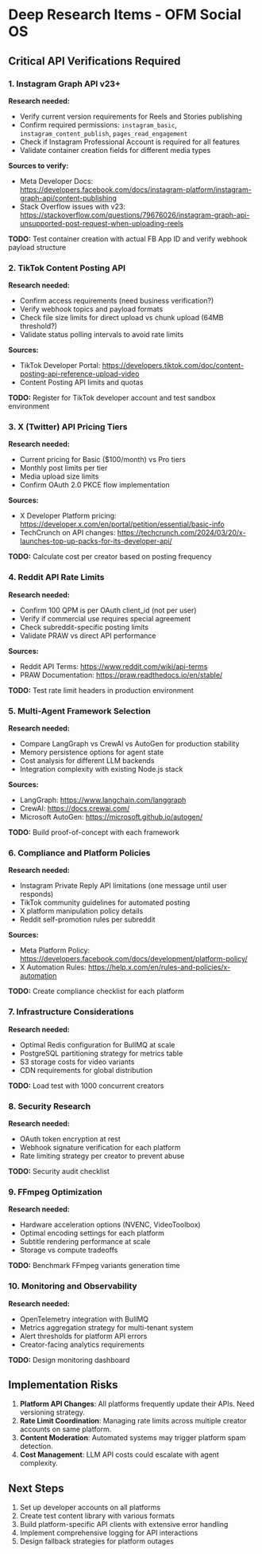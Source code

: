 # Deep Research Items - OFM Social OS

## Critical API Verifications Required

### 1. Instagram Graph API v23+
**Research needed:**
- Verify current version requirements for Reels and Stories publishing
- Confirm required permissions: `instagram_basic`, `instagram_content_publish`, `pages_read_engagement`
- Check if Instagram Professional Account is required for all features
- Validate container creation fields for different media types

**Sources to verify:**
- Meta Developer Docs: https://developers.facebook.com/docs/instagram-platform/instagram-graph-api/content-publishing
- Stack Overflow issues with v23: https://stackoverflow.com/questions/79676026/instagram-graph-api-unsupported-post-request-when-uploading-reels

**TODO:** Test container creation with actual FB App ID and verify webhook payload structure

### 2. TikTok Content Posting API
**Research needed:**
- Confirm access requirements (need business verification?)
- Verify webhook topics and payload formats
- Check file size limits for direct upload vs chunk upload (64MB threshold?)
- Validate status polling intervals to avoid rate limits

**Sources:**
- TikTok Developer Portal: https://developers.tiktok.com/doc/content-posting-api-reference-upload-video
- Content Posting API limits and quotas

**TODO:** Register for TikTok developer account and test sandbox environment

### 3. X (Twitter) API Pricing Tiers
**Research needed:**
- Current pricing for Basic ($100/month) vs Pro tiers
- Monthly post limits per tier
- Media upload size limits
- Confirm OAuth 2.0 PKCE flow implementation

**Sources:**
- X Developer Platform pricing: https://developer.x.com/en/portal/petition/essential/basic-info
- TechCrunch on API changes: https://techcrunch.com/2024/03/20/x-launches-top-up-packs-for-its-developer-api/

**TODO:** Calculate cost per creator based on posting frequency

### 4. Reddit API Rate Limits
**Research needed:**
- Confirm 100 QPM is per OAuth client_id (not per user)
- Verify if commercial use requires special agreement
- Check subreddit-specific posting limits
- Validate PRAW vs direct API performance

**Sources:**
- Reddit API Terms: https://www.reddit.com/wiki/api-terms
- PRAW Documentation: https://praw.readthedocs.io/en/stable/

**TODO:** Test rate limit headers in production environment

### 5. Multi-Agent Framework Selection
**Research needed:**
- Compare LangGraph vs CrewAI vs AutoGen for production stability
- Memory persistence options for agent state
- Cost analysis for different LLM backends
- Integration complexity with existing Node.js stack

**Sources:**
- LangGraph: https://www.langchain.com/langgraph
- CrewAI: https://docs.crewai.com/
- Microsoft AutoGen: https://microsoft.github.io/autogen/

**TODO:** Build proof-of-concept with each framework

### 6. Compliance and Platform Policies
**Research needed:**
- Instagram Private Reply API limitations (one message until user responds)
- TikTok community guidelines for automated posting
- X platform manipulation policy details
- Reddit self-promotion rules per subreddit

**Sources:**
- Meta Platform Policy: https://developers.facebook.com/docs/development/platform-policy/
- X Automation Rules: https://help.x.com/en/rules-and-policies/x-automation

**TODO:** Create compliance checklist for each platform

### 7. Infrastructure Considerations
**Research needed:**
- Optimal Redis configuration for BullMQ at scale
- PostgreSQL partitioning strategy for metrics table
- S3 storage costs for video variants
- CDN requirements for global distribution

**TODO:** Load test with 1000 concurrent creators

### 8. Security Research
**Research needed:**
- OAuth token encryption at rest
- Webhook signature verification for each platform
- Rate limiting strategy per creator to prevent abuse

**TODO:** Security audit checklist

### 9. FFmpeg Optimization
**Research needed:**
- Hardware acceleration options (NVENC, VideoToolbox)
- Optimal encoding settings for each platform
- Subtitle rendering performance at scale
- Storage vs compute tradeoffs

**TODO:** Benchmark FFmpeg variants generation time

### 10. Monitoring and Observability
**Research needed:**
- OpenTelemetry integration with BullMQ
- Metrics aggregation strategy for multi-tenant system
- Alert thresholds for platform API errors
- Creator-facing analytics requirements

**TODO:** Design monitoring dashboard

## Implementation Risks

1. **Platform API Changes**: All platforms frequently update their APIs. Need versioning strategy.
2. **Rate Limit Coordination**: Managing rate limits across multiple creator accounts on same platform.
3. **Content Moderation**: Automated systems may trigger platform spam detection.
4. **Cost Management**: LLM API costs could escalate with agent complexity.

## Next Steps

1. Set up developer accounts on all platforms
2. Create test content library with various formats
3. Build platform-specific API clients with extensive error handling
4. Implement comprehensive logging for API interactions
5. Design fallback strategies for platform outages
